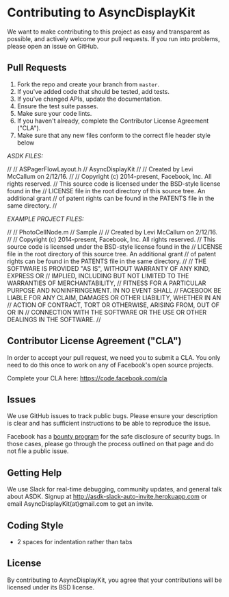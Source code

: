 # Contributing to AsyncDisplayKit
We want to make contributing to this project as easy and transparent as
possible, and actively welcome your pull requests.  If you run into problems,
please open an issue on GitHub.

## Pull Requests
1. Fork the repo and create your branch from `master`.
2. If you've added code that should be tested, add tests.
3. If you've changed APIs, update the documentation.
4. Ensure the test suite passes.
5. Make sure your code lints.
6. If you haven't already, complete the Contributor License Agreement ("CLA").
7. Make sure that any new files conform to the correct file header style below

*ASDK FILES:*

//
//  ASPagerFlowLayout.h
//  AsyncDisplayKit
//
//  Created by Levi McCallum on 2/12/16.
//
//  Copyright (c) 2014-present, Facebook, Inc.  All rights reserved.
//  This source code is licensed under the BSD-style license found in the
//  LICENSE file in the root directory of this source tree. An additional grant
//  of patent rights can be found in the PATENTS file in the same directory.
//

*EXAMPLE PROJECT FILES:*

//
//  PhotoCellNode.m
//  Sample
//
//  Created by Levi McCallum on 2/12/16.
//
//  Copyright (c) 2014-present, Facebook, Inc.  All rights reserved.
//  This source code is licensed under the BSD-style license found in the
//  LICENSE file in the root directory of this source tree. An additional grant
//  of patent rights can be found in the PATENTS file in the same directory.
//
//  THE SOFTWARE IS PROVIDED "AS IS", WITHOUT WARRANTY OF ANY KIND, EXPRESS OR
//  IMPLIED, INCLUDING BUT NOT LIMITED TO THE WARRANTIES OF MERCHANTABILITY,
//  FITNESS FOR A PARTICULAR PURPOSE AND NONINFRINGEMENT. IN NO EVENT SHALL
//  FACEBOOK BE LIABLE FOR ANY CLAIM, DAMAGES OR OTHER LIABILITY, WHETHER IN AN
//   ACTION OF CONTRACT, TORT OR OTHERWISE, ARISING FROM, OUT OF OR IN
//  CONNECTION WITH THE SOFTWARE OR THE USE OR OTHER DEALINGS IN THE SOFTWARE.
//  

## Contributor License Agreement ("CLA")
In order to accept your pull request, we need you to submit a CLA. You only need
to do this once to work on any of Facebook's open source projects.

Complete your CLA here: <https://code.facebook.com/cla>

## Issues
We use GitHub issues to track public bugs. Please ensure your description is
clear and has sufficient instructions to be able to reproduce the issue.

Facebook has a [bounty program](https://www.facebook.com/whitehat/) for the safe
disclosure of security bugs. In those cases, please go through the process
outlined on that page and do not file a public issue.

## Getting Help
We use Slack for real-time debugging, community updates, and general talk about ASDK. Signup at http://asdk-slack-auto-invite.herokuapp.com or email AsyncDisplayKit(at)gmail.com to get an invite.

## Coding Style
* 2 spaces for indentation rather than tabs

## License
By contributing to AsyncDisplayKit, you agree that your contributions will be
licensed under its BSD license.

